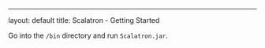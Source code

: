 ---
layout: default
title: Scalatron - Getting Started

Go into the <code>/bin</code> directory and run <code>Scalatron.jar</code>.
